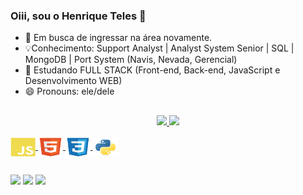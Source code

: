 ### Oiii, sou o Henrique Teles 👋

- 🔭 Em busca de ingressar na área novamente.
- 💡Conhecimento: Support Analyst | Analyst System Senior | SQL | MongoDB | Port System (Navis, Nevada, Gerencial)
- 🌱 Estudando FULL STACK (Front-end, Back-end, JavaScript e Desenvolvimento WEB)
- 😄 Pronouns: ele/dele

##

<div align="center">
  <a href="https://github.com/devhteles">
  <img height="180em" src="https://github-readme-stats.vercel.app/api?username=devhteles&show_icons=true&theme=dark&include_all_commits=true&count_private=true"/>
  <img height="180em" src="https://github-readme-stats.vercel.app/api/top-langs/?username=devhteles&layout=compact&langs_count=7&theme=dark"/>
</div>
  
  <div style="display: inline_block"><br>
  <img align="center" alt="Henrique-Js" height="30" width="40" src="https://raw.githubusercontent.com/devicons/devicon/master/icons/javascript/javascript-plain.svg">
  <img align="center" alt="Henrique-HTML" height="30" width="40" src="https://raw.githubusercontent.com/devicons/devicon/master/icons/html5/html5-original.svg">
  <img align="center" alt="Henrique-CSS" height="30" width="40" src="https://raw.githubusercontent.com/devicons/devicon/master/icons/css3/css3-original.svg">
  <img align="center" alt="Henrique-Python" height="30" width="40" src="https://raw.githubusercontent.com/devicons/devicon/master/icons/python/python-original.svg"> 
    
</div>
 
  ##
  
  <div> 

  <a href="https://www.linkedin.com/in/josé-henrique-santos-teles-morais-548830187/" target="_blank"><img src="https://img.shields.io/badge/LinkedIn-0077B5?style=for-the-badge&logo=linkedin&logoColor=white" target="_blank"></a>
  <a href = "mailto:jhst.adm@gmail.com"><img src="https://img.shields.io/badge/Gmail-D14836?style=for-the-badge&logo=gmail&logoColor=white" target="_blank"></a>
  <a href="https://www.instagram.com/htelesmorais" target="_blank"><img src="https://img.shields.io/badge/Instagram-E4405F?style=for-the-badge&logo=instagram&logoColor=white" target="_blank"></a>

</div>
  

